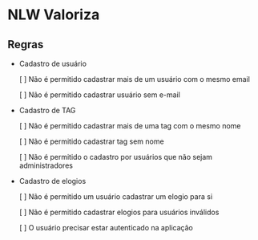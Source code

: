# NLW Valoriza

## Regras

- Cadastro de usuário

    [ ] Não é permitido cadastrar mais de um usuário com o mesmo email

    [ ] Não é permitido cadastrar usuário sem e-mail


- Cadastro de TAG

    [ ] Não é permitido cadastrar mais de uma tag com o mesmo nome

    [ ] Não é permitido cadastrar tag sem nome

    [ ] Não é permitido o cadastro por usuários que não sejam administradores

- Cadastro de elogios

    [ ] Não é permitido um usuário cadastrar um elogio para si

    [ ] Não é permitido cadastrar elogios para usuários inválidos

    [ ] O usuário precisar estar autenticado na aplicação
